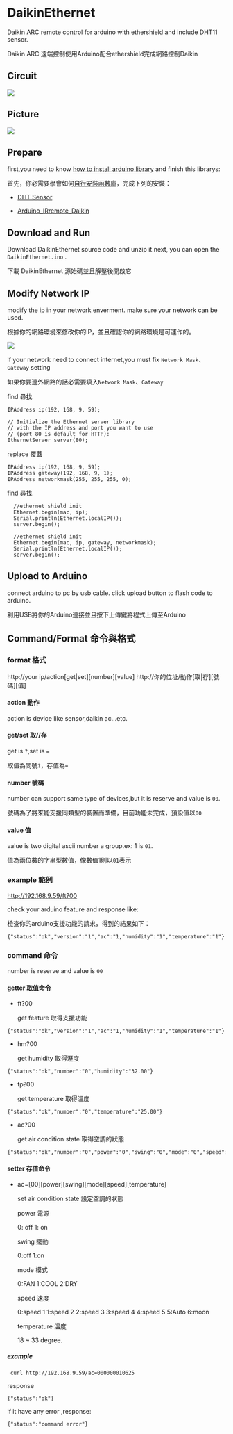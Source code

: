 # DaikinEthernet

Daikin ARC remote control for arduino with ethershield and include DHT11 sensor.

Daikin ARC 遠端控制使用Arduino配合ethershield完成網路控制Daikin

## Circuit
 ![](http://dylab.mediweb.35g.tw:30000/DY-Open-Source-Project/DaikinEthernet/raw/master/arduino_remote_daikin_ethernetshield_ciruit.png)

## Picture

 ![](http://dylab.mediweb.35g.tw:30000/DY-Open-Source-Project/DaikinEthernet/raw/master/daikinethernet-picture.jpg)

## Prepare

first,you need to know [how to install arduino library](https://www.arduino.cc/en/guide/libraries) and finish this librarys:

首先，你必需要學會如何[自行安裝函數庫](http://cms.35g.tw/coding/arduino-remote-daikin/)，完成下列的安裝：

* [DHT Sensor](https://github.com/adafruit/DHT-sensor-library)

* [Arduino_IRremote_Daikin](https://github.com/danny-source/Arduino_IRremote_Daikin)


## Download and Run

Download DaikinEthernet source code and unzip it.next, you can open the `DaikinEthernet.ino` .

下載 DaikinEthernet 源始碼並且解壓後開啟它

## Modify Network IP

modify the ip in your network enverment. make sure your network can be used.

根據你的網路環境來修改你的IP，並且確認你的網路環境是可運作的。

 ![](http://dylab.mediweb.35g.tw:30000/DY-Open-Source-Project/DaikinEthernet/raw/master/daikinethernet-1.png)

if your network need to connect internet,you must fix `Network Mask`、`Gateway` setting

如果你要連外網路的話必需要填入`Network Mask`、`Gateway`

find 尋找

```
IPAddress ip(192, 168, 9, 59);

// Initialize the Ethernet server library
// with the IP address and port you want to use
// (port 80 is default for HTTP):
EthernetServer server(80);
```

replace 覆蓋

```
IPAddress ip(192, 168, 9, 59);
IPAddress gateway(192, 168, 9, 1);
IPAddress networkmask(255, 255, 255, 0);
```

find 尋找

```
  //ethernet shield init
  Ethernet.begin(mac, ip);
  Serial.println(Ethernet.localIP());
  server.begin();
```

```
  //ethernet shield init
  Ethernet.begin(mac, ip, gateway, networkmask);
  Serial.println(Ethernet.localIP());
  server.begin();
```

## Upload to Arduino

connect arduino to pc by usb cable. click upload button to flash code to arduino.

利用USB將你的Arduino連接並且按下上傳鍵將程式上傳至Arduino


## Command/Format 命令與格式

### format 格式

http://your ip/action[get|set][number][value]
http://你的位址/動作[取|存][號碼][值]

#### action 動作

action is device like sensor,daikin ac...etc.

#### get/set 取//存

get is `?`,set is `=`

取值為問號`?`，存值為`=`

#### number 號碼

number can support same type of devices,but it is reserve and value is `00`.

號碼為了將來能支援同類型的裝置而準備，目前功能未完成，預設值以`00`

#### value 值

value is two digital ascii number a group.ex: 1 is `01`.

值為兩位數的字串型數值，像數值1則以`01`表示

### example 範例

http://192.168.9.59/ft?00

check your arduino feature and response like:

檢查你的arduino支援功能的請求，得到的結果如下：

```
{"status":"ok","version":"1","ac":"1,"humidity":"1","temperature":"1"}
```

### command 命令

number is reserve and value is `00`

#### getter 取值命令
* ft?00

  get feature 取得支援功能

```
{"status":"ok","version":"1","ac":"1,"humidity":"1","temperature":"1"}
```

* hm?00

  get humidity 取得溼度

```
{"status":"ok","number":"0","humidity":"32.00"}
```

* tp?00

  get temperature 取得溫度

```
{"status":"ok","number":"0","temperature":"25.00"}
```

* ac?00

  get air condition state 取得空調的狀態


```
{"status":"ok","number":"0","power":"0","swing":"0","mode":"0","speed":"0","temperature":"25"}
```

#### setter 存值命令

* ac=[00][power][swing][mode][speed][temperature]

  set air condition state 設定空調的狀態

   power 電源

   0: off
   1: on

  swing 擺動

  0:off
  1:on

  mode 模式

  0:FAN
  1:COOL
  2:DRY

  speed 速度

  0:speed 1
  1:speed 2
  2:speed 3
  3:speed 4
  4:speed 5
  5:Auto
  6:moon

  temperature 溫度

  18 ~ 33 degree.

##### example
```
 curl http://192.168.9.59/ac=000000010625
```

response

```
{"status":"ok"}
```

if it have any error ,response:

```
{"status":"command error"}
```